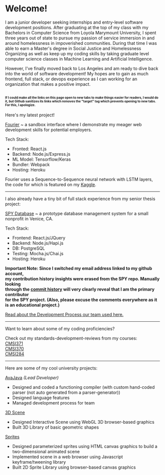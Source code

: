 # Welcome!

I am a junior developer seeking internships and entry-level software development positions. After graduating at the top of my class with my Bachelors in Computer Science from Loyola Marymount University, I spent three years out of state to pursue my passion of service immersion in and around homelessness in impoverished communities. During that time I was able to earn a Master's degree in Social Justice and Homelessness Organizing as well as keep up my coding skills by taking graduate level computer science classes in Machine Learning and Artificial Intelligence.

However, I've finally moved back to Los Angeles and am ready to dive back into the world of software development! My hopes are to gain as much frontend, full stack, or devops experience as I can working for an organization that makes a positive impact.

<sup><sub><sup><sub>If I could make all the links on this page open to new tabs to make things easier for readers, I would do it, but Github sanitizes its links which removes the "target" tag which prevents opening to new tabs. For this, I apologize.</sub></sup></sub></sup>
---

Here's my latest project!

[Fourier](https://github.com/cf7/Fourier) ~ a sandbox interface where I demonstrate my meager web development skills for potential employers.

Tech Stack: 
- Fronted: React.js
- Backend: Node.js/Express.js
- ML Model: Tensorflow/Keras
- Bundler: Webpack
- Hosting: Heroku

Fourier uses a Sequence-to-Sequence neural network with LSTM layers, the code for which is featured on my [Kaggle](https://kaggle.com/cf1111/fourier4).

---

I also already have a tiny bit of full stack experience from my senior thesis project:

[SPY Database](https://github.com/cf7/SPY)
~ a prototype database management system for a small nonprofit in Venice, CA.

Tech Stack: 
- Frontend: React.js/JQuery
- Backend: Node.js/Hapi.js
- DB: PostgreSQL
- Testing: Mocha.js/Chai.js
- Hosting: Heroku

__Important Note: Since I switched my email address linked to my github account,\
my contribution history insights were erased from the SPY repo. Manually looking\
through the [commit history](https://github.com/cf7/SPY/commits/master) will very clearly reveal that I am the primary contributor\
for the SPY project.
(Also, please excuse the comments everywhere as it is an educational project.)__

[Read about the Development Process our team used here.](https://github.com/cf7/cf7/blob/main/docs/spy_dev_process.md)

---

Want to learn about some of my coding proficiencies?

Check out my standards-development-reviews from my courses:\
[CMSI371](https://github.com/cf7/cmsi371/blob/master/sdr-371.pdf)\
[CMSI370](https://github.com/cf7/cmsi370/blob/master/sdr-370.pdf)\
[CMSI284](https://github.com/cf7/cmsi284/blob/master/sdr-284.pdf)

---

Here are some of my cool university projects:

[AvaJava](https://github.com/cf7/AvaJava) *(Lead Developer)*
- Designed and coded a functioning compiler (with custom hand-coded parser (not auto generated from a parser-generator))
- Designed language features
- Managed development process for team

[3D Scene](https://github.com/cf7/cmsi371/tree/master/pipeline)
- Designed Interactive Scene using WebGL 3D browser-based graphics
- Built 3D Library of basic geometric shapes

[Sprites](https://github.com/cf7/cmsi371/tree/master/sprites)
- Designed parameterized sprites using HTML canvas graphics to build a two-dimensional animated scene
- Implemented scene in a web browser using Javascript keyframe/tweening library
- Built 2D Sprite Library using browser-based canvas graphics
